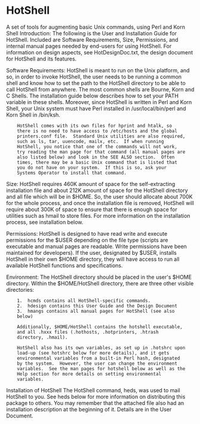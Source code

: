 # HotShell
A set of tools for augmenting basic Unix commands, using Perl and Korn Shell
Introduction:
        The following is the User and Installation Guide for 
        HotShell.  Included are Software Requirements, Size, 
        Permissions, and internal manual pages needed by
        end-users for using HotShell.  For information on
        design aspects, see HotDesignDoc.txt, the design
        document for HotShell and its features.


Software Requirements:
        HotShell is meant to run on the Unix platform, and so, in order
        to invoke HotShell, the user needs to be running a common shell
        and know how to set the path to the HotShell directory to be
        able to call HotShell from anywhere.  The most common shells
        are Bourne, Korn and C Shells.  The installation guide below
        describes how to set your PATH variable in these shells.
        Moreover, since HotShell is written in Perl and Korn Shell,
        your Unix system must have Perl installed in
        /usr/local/bin/perl and Korn Shell in /bin/ksh.

        HotShell comes with its own files for hprint and htalk, so
        there is no need to have access to /etc/hosts and the global
        printers.conf file.  Standard Unix utilities are also required,
        such as ls, tar, uuencode, mailx, etc.  If when running
        HotShell, you notice that one of the commands will not work,
        try reading the man page for that command (all manual pages are
        also listed below) and look in the SEE ALSO section.  Often
        times, there may be a basic Unix command that is listed that
        you do not have on your system.  If this is so, ask your
        Systems Operator to install that command.

Size:
        HotShell requires 460K amount of space for the self-extracting
        installation file and about 212K amount of space for the HotShell
        directory and all file which will be in $HOME.  So, the user
        should allocate about 700K for the whole process, and once
        the installation file is removed, HotShell will require 
        about 300K of space to ensure that there is enough space
        for utilities such as hmail to store files. For more
        information on the installation process, see installation below.

Permissions:
        HotShell is designed to have read write and execute permissions
        for the $USER depending on the file type (scripts are
        executable and manual pages are readable.  Write permissions
        have been maintained for developers).  If the user, designated
        by $USER, installs HotShell in their own $HOME directory, they
        will have access to run all available HotShell functions and
        specifications.

Environment:
        The HotShell directory should be placed in the user's $HOME
        directory.  Within the $HOME/HotShell directory, there are
        three other visible directories:

        1.  hcmds contains all HotShell-specific commands.
        2.  hdesign contains this User Guide and the Design Document
        3.  hmangs contains all manual pages for HotShell (see also
        below)

        Additionally, $HOME/HotShell contains the hotshell executable,
        and all .hxxx files (.hothosts, .hotprinters, .htrash
        directory, .hmail).

        HotShell also has its own variables, as set up in .hotshrc upon
        load-up (see hotshrc below for more details), and it gets
        environmental variables from a built-in Perl hash, designated
        by the system.  However, the user can change the environment
        variables.  See the man pages for hotshell below as well as the
        Help section for more details on setting environmental
        variables.

Installation of HotShell
        The HotShell command, heds, was used to mail HotShell to you.
        See heds below for more information on distributing this
        package to others.  You may remember that the attached file
        also had an installation description at the beginning of it.
        Details are in the User Document.

